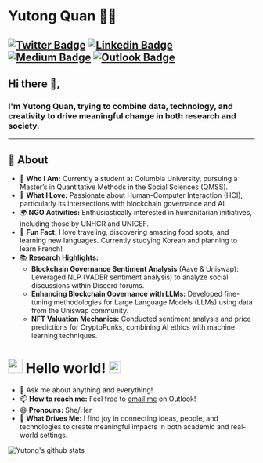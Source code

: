 # Yutong Quan 👨‍💻

[![Twitter Badge](https://img.shields.io/badge/-@yutongquan-1ca0f1?style=flat-square&labelColor=1ca0f1&logo=twitter&logoColor=white&link=https://x.com/yutong_quan)](https://x.com/yutong_quan) 
[![Linkedin Badge](https://img.shields.io/badge/-yutongquan-blue?style=flat-square&logo=Linkedin&logoColor=white&link=https://www.linkedin.com/in/yutongquan/)](https://www.linkedin.com/in/yutongquan/) 
[![Medium Badge](https://img.shields.io/badge/-@yutongquan-03a57a?style=flat-square&labelColor=000000&logo=Medium&link=https://medium.com/@yutong_quan)](https://medium.com/@yutong_quan) 
[![Outlook Badge](https://img.shields.io/badge/-yutongq@outlook.com-0078D4?style=flat-square&labelColor=0078D4&logo=Microsoft-Outlook&logoColor=white&link=mailto:yutongq@outlook.com)](mailto:yutongq@outlook.com)
---

## Hi there 👋,

### I'm Yutong Quan, trying to combine data, technology, and creativity to drive meaningful change in both research and society.
-------
  
## 🧐 About

- 🏫 **Who I Am:** Currently a student at Columbia University, pursuing a Master’s in Quantitative Methods in the Social Sciences (QMSS).  
- 🤖 **What I Love:** Passionate about Human-Computer Interaction (HCI), particularly its intersections with blockchain governance and AI.  
- 🌍 **NGO Activities:** Enthusiastically interested in humanitarian initiatives, including those by UNHCR and UNICEF.  
- 🍴 **Fun Fact:** I love traveling, discovering amazing food spots, and learning new languages. Currently studying Korean and planning to learn French!  
- 📚 **Research Highlights:**  
  - **Blockchain Governance Sentiment Analysis** (Aave & Uniswap): Leveraged NLP (VADER sentiment analysis) to analyze social discussions within Discord forums.  
  - **Enhancing Blockchain Governance with LLMs:** Developed fine-tuning methodologies for Large Language Models (LLMs) using data from the Uniswap community.  
  - **NFT Valuation Mechanics:** Conducted sentiment analysis and price predictions for CryptoPunks, combining AI ethics with machine learning techniques.  



# <img src="https://github.com/TheDudeThatCode/TheDudeThatCode/blob/master/Assets/Hi.gif" width="29px"> Hello world!&nbsp;<img src="https://github.com/TheDudeThatCode/TheDudeThatCode/blob/master/Assets/Earth.gif" width="24px">

- 💬 Ask me about anything and everything!
- 📫 **How to reach me:** Feel free to [email me](mailto:yutongq@outlook.com) on Outlook!  
- 😄 **Pronouns:** She/Her  
- 🌟 **What Drives Me:** I find joy in connecting ideas, people, and technologies to create meaningful impacts in both academic and real-world settings.

![Yutong's github stats](https://github-readme-stats.vercel.app/api?username=yutongquan&show_icons=true)
